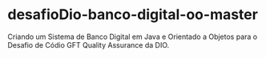 # desafioDio-banco-digital-oo-master

Criando um Sistema de Banco Digital em Java e Orientado a Objetos para o Desafio de Códio GFT Quality Assurance da DIO.
